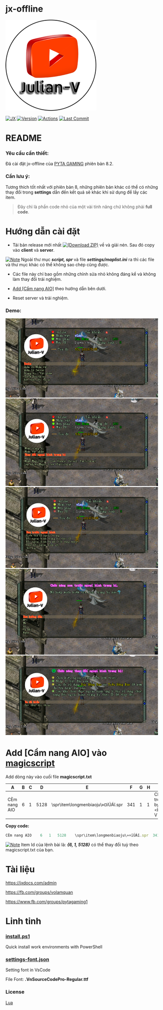 # jx-offline

[![Julian-V](docs/Julian-V.png)](https://youtube.com/julianv "Julian-V")

[![JX](https://badgen.net/badge/JX-Offline/Linux/cyan?icon=git)](/) [![Version](https://badgen.net/badge/Version/8.2/purple?icon=packagephobia)](#jx-offline) [![Actions](https://github.com/julianv22/jx-offline/actions/workflows/main.yml/badge.svg?event=push)](https://github.com/julianv22/jx-offline/actions/workflows/main.yml) [![Last Commit](https://img.shields.io/github/last-commit/julianv22/jx-offline)](https://github.com/julianv22/jx-offline/commits/main) <!-- [![Release](https://img.shields.io/github/v/release/julianv22/jx-offline)](https://github.com/julianv22/jx-offline/releases) [![Download](https://img.shields.io/github/downloads/julianv22/jx-offline/total)](#) -->

# README 

### Yêu cầu cần thiết:

Đã cài đặt jx-offline của [PYTA GAMING](https://www.youtube.com/watch?v=do5mFT4M3wc) phiên bản 8.2.

### Cần lưu ý:

Tương thích tốt nhất với phiên bản 8, những phiên bản khác có thể có những thay đổi trong **settings** dẫn đến kết quả sẽ khác khi sử dụng để lấy các item.

> Đây chỉ là phần code nhỏ của một vài tính năng chứ không phải **full code**.

# Hướng dẫn cài đặt

+ Tải bản release mới nhất [![(Download ZIP)](https://badgen.net/badge/Download/ZIP?icon=bitcoin-lightning)](https://github.com/julianv22/jx-offline/archive/refs/heads/main.zip) về và giải nén. Sau đó copy vào **client** và **server**.

[![Note](https://badgen.net/badge/color/L%C6%B0u%20%C3%BD/red?label=)](#h%C6%B0%E1%BB%9Bng-d%E1%BA%ABn-c%C3%A0i-%C4%91%E1%BA%B7t) Ngoài thư mục ***script, spr*** và file ***settings/maplist.ini*** ra thì các file và thư mục khác có thể không sao chép cũng được.

+ Các file này chỉ bao gồm những chỉnh sửa nhỏ không đáng kể và không làm thay đổi trải nghiệm.

+ [Add [Cẩm nang AIO]](#add-c%E1%BA%A9m-nang-aio-v%C3%A0o-magicscript) theo hướng dẫn bên dưới.

+ Reset server và trải nghiệm.

### Demo:

![Example 1](docs/ex1.png "Demo 1")
![Example 3](docs/ex2.png "Demo 2")
![Example 2](docs/ex3.png "Demo 3")
![Example 4](docs/ex4.png "Demo 4")
![Example 5](docs/ex5.png "Demo 5")

# Add [Cẩm nang AIO] vào [magicscript](client/settings/item/004/magicscript.txt)

Add dòng này vào cuối file **magicscript.txt**

| A | B | C | D | E | F | G | H | I | J | K | L | M | N | O | P | Q | R | S | T | U | V | W | X | Y | Z | AA | AB | AC | AD |
| - | - | - | - | - | - | - | - | - | - | - | - | - | - | - | - | - | - | - | - | - | - | - | - | - | - | - | - | - | -|
| CÈm nang AIO | 6 | 1 | 5128 | \spr\item\longmenbiaoju\»¤ïÚÁî.spr | 341 | 1 | 1 | CÈm nang tÊt c¶ trong mét. Writen by <bclr=blue>Julian-V<bclr> |  | 0 | 1 | 0 | \script\global\gm\julianv\main.lua | 0 | 1 | 1 | 0 | 1 |  | 0 | 0 | 0 | 0 | 0 | 0 | 0 | 0 | 0 | 0 |

**Copy code:**
```js	
CÈm nang AIO	6	1	5128	\spr\item\longmenbiaoju\»¤ïÚÁî.spr	341	1	1	CÈm nang tÊt c¶ trong mét. Writen by <bclr=blue>Julian-V<bclr>		0	1	0	\script\global\gm\julianv\main.lua	0	1	1	0	1		0	0	0	0	0	0	0	0	0	0
```

[![Note](https://badgen.net/badge/color/L%C6%B0u%20%C3%BD/red?label=)](#add-c%E1%BA%A9m-nang-aio-v%C3%A0o-magicscript) Item Id của lệnh bài là: ***{6,	1,	5128}*** có thể thay đổi tuỳ theo magicscript.txt của bạn.

# Tài liệu

https://jxdocs.com/admin

https://fb.com/groups/volamquan

https://www.fb.com/groups/pytagaming1

# Linh tinh

### [install.ps1](install.ps1)

Quick install work environments with PowerShell

### [settings-font.json](settings-font.json)

Setting font in VsCode

File Font: **.VnSourceCodePro-Regular.ttf**

### License
[Lua](https://www.lua.org/license.html)
